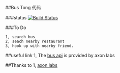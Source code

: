 ##Bus Tong 代码

###status
[![Build Status](https://travis-ci.org/yupbank/buttong.svg?branch=master)](https://travis-ci.org/yupbank/buttong)

###To Do

    1, search bus
    2, seach nearby restaurant
    3, hook up with nearby friend.

##useful link
1, The [bus api](http://hkbus.axon-labs.com/api/admin "api") is provided by axon labs

##Thanks to
1, [axon labs](http://axon-labs.com/)
